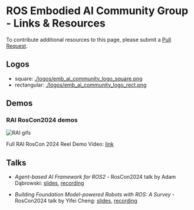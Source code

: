 # ROS Embodied AI Community Group - Links & Resources

To contribute additional resources to this page, please submit a [Pull Request](https://github.com/ros-wg-embodied-ai/resources/pulls).

## Logos

- square: [./logos/emb_ai_community_logo_square.png](./logos/emb_ai_community_logo_square.png)
- rectangular: [./logos/emb_ai_community_logo_rect.png](./logos/emb_ai_community_logo_rect.png)

## Demos

### RAI RosCon2024 demos

![RAI gifs](./gifs/rai_roscondemo2024.gif)

Full RAI RosCon 2024 Reel Demo Video: [link](https://vimeo.com/user222230448/rai-roscon24-reel)

## Talks

- _Agent-based AI Framework for ROS2_ - RosCon2024 talk by Adam Dąbrowski: [slides](https://robotecai-my.sharepoint.com/:p:/g/personal/adam_dabrowski_robotec_ai/EYEAs7wEOFJJq9r8lNcNjtoBrW5U5oaKiCDGEGRgS4qEIw?e=L55mHN), [recording](https://vimeo.com/1026029511)

- _Building Foundation Model-powered Robots with ROS: A Survey_ - RosCon2024 talk by Yifei Cheng: [slides](https://roscon.ros.org/2024/talks/Building_Foundation_Model-powered_Robots_with_ROS-_A_Survey.pdf), [recording](https://vimeo.com/1026027743)
